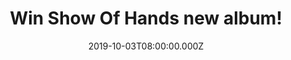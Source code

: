 ---
campaign-uuid: "c-f29bd923-3232-4e4b-9895-c61607beffa6"
type: "Competition"
category: "Music"
date: "2019-10-03T08:00:00.000Z"
end-date: "2019-11-03T23:59:00.000Z"
disable-form: false
is_promoted: false
has_entry_page: true
title: "Win Show Of Hands new album!"
competition-description: "<p>’Battlefield Dance Floor' is the 18th studio album from\
  \ one of the most prized acts on the folk roots circuit: Show Of Hands. Show Of\
  \ Hands first key release in more than three years, the 13-track album brings eight\
  \ keenly awaited new songs (and a co-write) from the pen of Steve Knightley, widely\
  \ acknowledged as one of the country's most inspired and original songwriters.</p>\n\
  <p>Click below for a chance to win.</p>\n"
hero-header: "Win Show Of Hands new album!"
terms-confirmation: "N/A"
banner-img: "https://assets.expresslyapp.com/asset-cd9bd2de-392e-4481-800f-cded6db95c67.jpg"
logo-left-href: "aaa.nme.com"
logo-left-image: "https://assets.expresslyapp.com/asset-6e959645-18c8-4854-9123-ff104b979ca3.jpg"
logo-left-title: "NME AAA"
bg-image-hero: "https://assets.expresslyapp.com/asset-1d6ce682-ec58-42db-95a5-7d3c364216af.jpg"
bg-image-first: "https://assets.expresslyapp.com/asset-8129b143-fbc6-4d6d-a540-a26f562b9d27.jpg"
section1-content: "<p>With its arresting cover of a felled marionette, ‘Battlefield\
  \ Dance Floor’ is the 18th studio album from one of the most prized acts on the\
  \ folk roots circuit.\nPossibly their most commercial release to date. An exuberant,\
  \ lush, full-blooded album co-produced by the in-demand Mark Tucker and Knightley\
  \ - Show of Hands' first release since 2016's The Long Way Home.</p>\n<p>A classy\
  \ cornucopia, it's an album that successfully melds vintage Show of Hands and brand\
  \ new material, infusing influences old and new and this time - as a four strong\
  \ band  with even greater depth and panache.</p>\n"
entry-title: "Win Show Of Hands new album!"
entry-content: "<p>Enter the draw to win a Show Of Hands new album by completing the\
  \ form below before 23:59 on the 3rd of November 2019.</p>\n"
has-winner: false
prize-description: "Show Of Hands new album"
special-conditions: "Multiple entries are allowed up to one every day.\r\n\r\nThis\
  \ competition is also available on: http://club.expressly.io/competitons/show-of-hands-album"
country-restrictions:
- "GB"
---